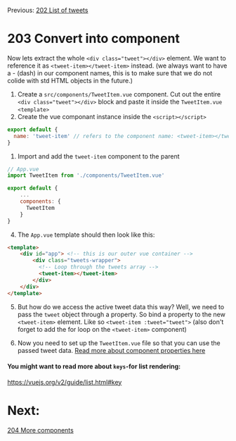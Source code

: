 Previous: [202 List of tweets](./202-list.md)
# 203 Convert into component
Now lets extract the whole `<div class="tweet"></div>` element. We want to reference it as `<tweet-item></tweet-item>` instead.
(we always want to have a - (dash) in our component names, this is to make sure that we do not colide with  std HTML objects in the future.)

1. Create a `src/components/TweetItem.vue` component. Cut out the entire `<div class="tweet"></div>` block and paste it inside the `TweetItem.vue` `<template>`
1. Create the vue componant instance inside the `<script></script>`
```javascript
export default {
  name: 'tweet-item' // refers to the component name: <tweet-item></tweet-item>
}
```
1. Import and add the `tweet-item` component to the parent

```javascript
// App.vue
import TweetItem from './components/TweetItem.vue'

export default {
    ...
    components: {
      TweetItem
    }
}
```

4. The `App.vue` template should then look like this:

```html
<template>
    <div id="app"> <!-- this is our outer vue container -->
        <div class="tweets-wrapper">
          <!-- Loop through the tweets array -->
          <tweet-item></tweet-item>
        </div>
    </div>
</template>
```

5. But how do we access the active tweet data this way? Well, we need to pass the `tweet` object through a property. So bind a property to the new `<tweet-item>` element. Like so `<tweet-item :tweet="tweet">` (also don't forget to add the for loop on the `<tweet-item>` component)

6. Now you need to set up the `TweetItem.vue` file so that you can use the passed tweet data. [Read more about component properties here](https://vuejs.org/v2/guide/components.html#Props)

#### You might want to read more about `keys`-for list rendering:
https://vuejs.org/v2/guide/list.html#key

# Next:
[204 More components](./204-more-components.md)
